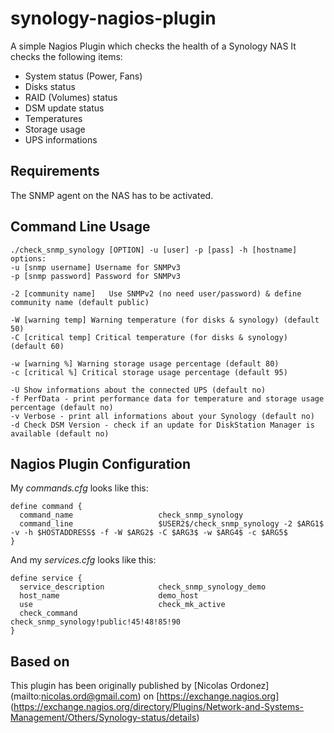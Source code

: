 # synology-nagios-plugin
A simple Nagios Plugin which checks the health of a Synology NAS
It checks the following items:
* System status (Power, Fans)
* Disks status
* RAID (Volumes) status
* DSM update status
* Temperatures
* Storage usage
* UPS informations

## Requirements
The SNMP agent on the NAS has to be activated.

## Command Line Usage
```
./check_snmp_synology [OPTION] -u [user] -p [pass] -h [hostname]
options:
-u [snmp username] Username for SNMPv3
-p [snmp password] Password for SNMPv3

-2 [community name]   Use SNMPv2 (no need user/password) & define community name (default public)

-W [warning temp] Warning temperature (for disks & synology) (default 50)
-C [critical temp] Critical temperature (for disks & synology) (default 60)

-w [warning %] Warning storage usage percentage (default 80)
-c [critical %] Critical storage usage percentage (default 95)

-U Show informations about the connected UPS (default no)
-f PerfData - print performance data for temperature and storage usage percentage (default no)
-v Verbose - print all informations about your Synology (default no)
-d Check DSM Version - check if an update for DiskStation Manager is available (default no)

```

## Nagios Plugin Configuration
My *commands.cfg* looks like this:
```
define command {
  command_name                   check_snmp_synology
  command_line                   $USER2$/check_snmp_synology -2 $ARG1$ -v -h $HOSTADDRESS$ -f -W $ARG2$ -C $ARG3$ -w $ARG4$ -c $ARG5$
}
```

And my *services.cfg* looks like this:
```
define service {
  service_description            check_snmp_synology_demo
  host_name                      demo_host
  use                            check_mk_active
  check_command                  check_snmp_synology!public!45!48!85!90
}
```

## Based on
This plugin has been originally published by [Nicolas Ordonez] (mailto:nicolas.ord@gmail.com) on [https://exchange.nagios.org] (https://exchange.nagios.org/directory/Plugins/Network-and-Systems-Management/Others/Synology-status/details)

